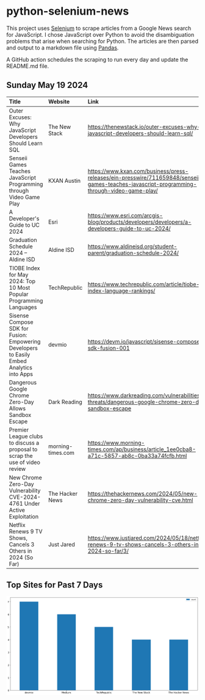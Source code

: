 # python-selenium-news

This project uses [Selenium](https://www.seleniumhq.org/) to scrape articles from a Google News search for JavaScript.
I chose JavaScript over Python to avoid the disambiguation problems that arise when searching for Python.
The articles are then parsed and output to a markdown file using [Pandas](https://pandas.pydata.org/).

A GitHub action schedules the scraping to run every day and update the README.md file.

## Sunday May 19 2024


| Title                                                                                     | Website           | Link                                                                                                                                       |
|:------------------------------------------------------------------------------------------|:------------------|:-------------------------------------------------------------------------------------------------------------------------------------------|
| Outer Excuses: Why JavaScript Developers Should Learn SQL                                 | The New Stack     | https://thenewstack.io/outer-excuses-why-javascript-developers-should-learn-sql/                                                           |
| Senseii Games Teaches JavaScript Programming through Video Game Play                      | KXAN Austin       | https://www.kxan.com/business/press-releases/ein-presswire/711659848/senseii-games-teaches-javascript-programming-through-video-game-play/ |
| A Developer's Guide to UC 2024                                                            | Esri              | https://www.esri.com/arcgis-blog/products/developers/developers/a-developers-guide-to-uc-2024/                                             |
| Graduation Schedule 2024 – Aldine ISD                                                     | Aldine ISD        | https://www.aldineisd.org/student-parent/graduation-schedule-2024/                                                                         |
| TIOBE Index for May 2024: Top 10 Most Popular Programming Languages                       | TechRepublic      | https://www.techrepublic.com/article/tiobe-index-language-rankings/                                                                        |
| Sisense Compose SDK for Fusion: Empowering Developers to Easily Embed Analytics into Apps | devmio            | https://devm.io/javascript/sisense-compose-sdk-fusion-001                                                                                  |
| Dangerous Google Chrome Zero-Day Allows Sandbox Escape                                    | Dark Reading      | https://www.darkreading.com/vulnerabilities-threats/dangerous-google-chrome-zero-day-sandbox-escape                                        |
| Premier League clubs to discuss a proposal to scrap the use of video review               | morning-times.com | https://www.morning-times.com/ap/business/article_1ee0cba8-a71c-5857-ab8c-0ba33a74fcfb.html                                                |
| New Chrome Zero-Day Vulnerability CVE-2024-4761 Under Active Exploitation                 | The Hacker News   | https://thehackernews.com/2024/05/new-chrome-zero-day-vulnerability-cve.html                                                               |
| Netflix Renews 9 TV Shows, Cancels 3 Others in 2024 (So Far)                              | Just Jared        | https://www.justjared.com/2024/05/18/netflix-renews-9-tv-shows-cancels-3-others-in-2024-so-far/3/                                          |
## Top Sites for Past 7 Days

![Graph of Top Sites](https://raw.githubusercontent.com/dan-mba/python-selenium-news/main/last-week.png)
